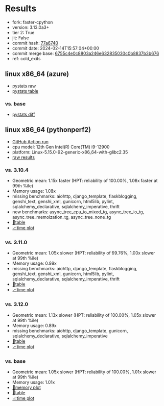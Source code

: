 # Results

- fork: faster-cpython
- version: 3.13.0a3+
- tier 2: True
- jit: False
- commit hash: [77a6740](https://github.com/faster%2dcpython/cpython/commit/77a6740)
- commit date: 2024-02-14T15:57:04+00:00
- commit merge base: [6755c4e0c8803a246e632835030c0b8837b3b676](https://github.com/faster%2dcpython/cpython/commit/6755c4e0c8803a246e632835030c0b8837b3b676)
- ref: cold_exits

## linux x86_64 (azure)

- [pystats raw](bm-20240214-azure-x86_64-faster%252dcpython-cold_exits-3.13.0a3%2B-77a6740-pystats.json)
- [pystats table](bm-20240214-azure-x86_64-faster%252dcpython-cold_exits-3.13.0a3%2B-77a6740-pystats.md)

### vs. base

- [pystats diff](bm-20240214-azure-x86_64-faster%252dcpython-cold_exits-3.13.0a3%2B-77a6740-pystats-vs-base.md)

## linux x86_64 (pythonperf2)

- [GitHub Action run](https://github.com/faster-cpython/benchmarking/actions/runs/7905574975)
- cpu model: 12th Gen Intel(R) Core(TM) i9-12900
- platform: Linux-5.15.0-92-generic-x86_64-with-glibc2.35
- [raw results](bm-20240214-pythonperf2-x86_64-faster%252dcpython-cold_exits-3.13.0a3%2B-77a6740.json)

### vs. 3.10.4

- Geometric mean: 1.15x faster (HPT: reliability of 100.00%, 1.08x faster at 99th %ile)
- Memory usage: 1.08x
- missing benchmarks: aiohttp, django_template, flaskblogging, genshi_text, genshi_xml, gunicorn, html5lib, pylint, sqlalchemy_declarative, sqlalchemy_imperative, thrift
- new benchmarks: async_tree_cpu_io_mixed_tg, async_tree_io_tg, async_tree_memoization_tg, async_tree_none_tg
- [📄table](bm-20240214-pythonperf2-x86_64-faster%252dcpython-cold_exits-3.13.0a3%2B-77a6740-vs-3.10.4.md)
- [📈time plot](bm-20240214-pythonperf2-x86_64-faster%252dcpython-cold_exits-3.13.0a3%2B-77a6740-vs-3.10.4.png)

### vs. 3.11.0

- Geometric mean: 1.05x slower (HPT: reliability of 99.76%, 1.00x slower at 99th %ile)
- Memory usage: 0.99x
- missing benchmarks: aiohttp, django_template, flaskblogging, genshi_text, genshi_xml, gunicorn, html5lib, pylint, sqlalchemy_declarative, sqlalchemy_imperative, thrift
- [📄table](bm-20240214-pythonperf2-x86_64-faster%252dcpython-cold_exits-3.13.0a3%2B-77a6740-vs-3.11.0.md)
- [📈time plot](bm-20240214-pythonperf2-x86_64-faster%252dcpython-cold_exits-3.13.0a3%2B-77a6740-vs-3.11.0.png)

### vs. 3.12.0

- Geometric mean: 1.13x slower (HPT: reliability of 100.00%, 1.05x slower at 99th %ile)
- Memory usage: 0.89x
- missing benchmarks: aiohttp, django_template, gunicorn, sqlalchemy_declarative, sqlalchemy_imperative
- [📄table](bm-20240214-pythonperf2-x86_64-faster%252dcpython-cold_exits-3.13.0a3%2B-77a6740-vs-3.12.0.md)
- [📈time plot](bm-20240214-pythonperf2-x86_64-faster%252dcpython-cold_exits-3.13.0a3%2B-77a6740-vs-3.12.0.png)

### vs. base

- Geometric mean: 1.05x slower (HPT: reliability of 100.00%, 1.01x slower at 99th %ile)
- Memory usage: 1.01x
- [🧠memory plot](bm-20240214-pythonperf2-x86_64-faster%252dcpython-cold_exits-3.13.0a3%2B-77a6740-vs-base-mem.png)
- [📄table](bm-20240214-pythonperf2-x86_64-faster%252dcpython-cold_exits-3.13.0a3%2B-77a6740-vs-base.md)
- [📈time plot](bm-20240214-pythonperf2-x86_64-faster%252dcpython-cold_exits-3.13.0a3%2B-77a6740-vs-base.png)

